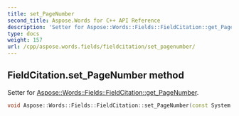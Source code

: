 ```yaml
---
title: set_PageNumber
second_title: Aspose.Words for C++ API Reference
description: 'Setter for Aspose::Words::Fields::FieldCitation::get_PageNumber.'
type: docs
weight: 157
url: /cpp/aspose.words.fields/fieldcitation/set_pagenumber/
---
```

## FieldCitation.set_PageNumber method


Setter for [Aspose::Words::Fields::FieldCitation::get_PageNumber](../get_pagenumber/).

```cpp
void Aspose::Words::Fields::FieldCitation::set_PageNumber(const System::String &value)
```


